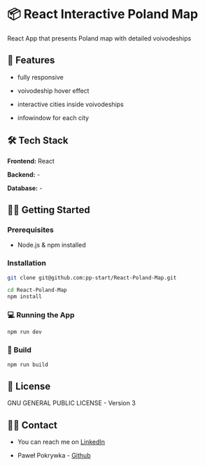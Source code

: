 # 📦 React Interactive Poland Map

React App that presents Poland map with detailed voivodeships

## 🚀 Features

- fully responsive

- voivodeship hover effect

- interactive cities inside voivodeships

- infowindow for each city

## 🛠️ Tech Stack

**Frontend:** React

**Backend:** -

**Database:** -

## 🧑‍💻 Getting Started

### Prerequisites

- Node.js & npm installed

### Installation

```bash
git clone git@github.com:pp-start/React-Poland-Map.git

cd React-Poland-Map
npm install

```

### 💻 Running the App

```bash
npm run dev
```

### 🧱 Build

```bash
npm run build
```

## 🧾 License

GNU GENERAL PUBLIC LICENSE - Version 3

## 🙋‍♂️ Contact

- You can reach me on [LinkedIn](https://www.linkedin.com/in/pawel-pokrywka-348018251/)

- Paweł Pokrywka - [Github](https://github.com/pp-start)